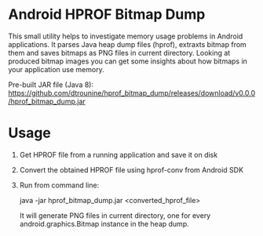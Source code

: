 # Android HPROF Bitmap Dump

This small utility helps to investigate memory usage problems in Android applications. It parses Java heap dump files (hprof), extraxts bitmap from them and saves bitmaps as PNG files in current directory. Looking at produced bitmap images you can get some insights about how bitmaps in your application use memory.

Pre-built JAR file (Java 8): https://github.com/dtrounine/hprof_bitmap_dump/releases/download/v0.0.0/hprof_bitmap_dump.jar

# Usage

1. Get HPROF file from a running application and save it on disk

2. Convert the obtained HPROF file using hprof-conv from Android SDK

3. Run from command line: 
   
   java -jar hprof_bitmap_dump.jar <converted_hprof_file>
   
   It will generate PNG files in current directory, one for every android.graphics.Bitmap instance in the heap dump.
   
   
